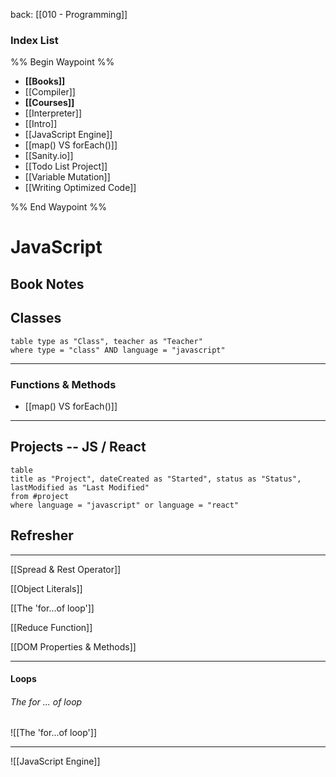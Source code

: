back: [[010 - Programming]]

### Index List

%% Begin Waypoint %%
- **[[Books]]**
- [[Compiler]]
- **[[Courses]]**
- [[Interpreter]]
- [[Intro]]
- [[JavaScript Engine]]
- [[map() VS forEach()]]
- [[Sanity.io]]
- [[Todo List Project]]
- [[Variable Mutation]]
- [[Writing Optimized Code]]

%% End Waypoint %%



# JavaScript

## Book Notes



## Classes

```dataview
table type as "Class", teacher as "Teacher"
where type = "class" AND language = "javascript"

```

___

### Functions & Methods

- [[map() VS forEach()]]

___


## Projects -- JS / React

```dataview
table 
title as "Project", dateCreated as "Started", status as "Status",
lastModified as "Last Modified"
from #project 
where language = "javascript" or language = "react"
```



## Refresher
---
[[Spread & Rest Operator]]

[[Object Literals]]

[[The 'for...of loop']]

[[Reduce Function]]

[[DOM Properties & Methods]]


___

#### Loops

###### The for ... of loop
![[The 'for...of loop']]

---


![[JavaScript Engine]]